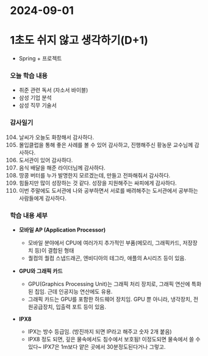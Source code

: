 # 2024-09-01

# 1초도 쉬지 않고 생각하기(D+1)
-  Spring + 프로젝트

### 오늘 학습 내용
- 취준 관련 독서 (자소서 바이블)
- 삼성 기업 분석
- 삼성 직무 기술서



### 감사일기
104. 날씨가 오늘도 화창해서 감사하다.
105. 몰입클럽을 통해 좋은 사례를 볼 수 있어 감사하고, 진행해주신 황농문 교수님께 감사하다.
106. 도서관이 있어 감사하다.
107. 음식 배달을 해준 라이더님께 감사하다.
108. 땅콩 버터를 누가 발명한지 모르겠는데, 만들고 전파해줘서 감사하다.
109. 힘들지만 많이 성장하는 것 같다. 성장을 지원해주는 싸피에게 감사하다.
110. 이번 주말에도 도서관에 나와 공부하면서 서로를 배려해주는 도서관에서 공부하는 사람들에게 감사하다.

    

### 학습 내용 세부
- **모바일 AP (Application Processor)**
    - 모바일 분야에서 CPU에 여러가지 추가적인 부품(메모리, 그래픽카드, 저장장치 등)이 결합된 형태
    - 퀄컴의 퀄컴 스냅드래곤, 엔비디아의 테그라, 애플의 A시리즈 등이 있음.
    
- **GPU와 그래픽 카드**
    - GPU(Graphics Processing Unit)는 그래픽 처리 장치로, 그래픽 연산에 특화된 칩임. 근데 인공지능 연산에도 유용.
    - 그래픽 카드는 GPU를 포함한 하드웨어 장치임. GPU 뿐 아니라, 냉각장치, 전원공급장치, 입출력 포트 등이 있음.
- **IPX8**
    - IPX는 방수 등급임. (방진까지 되면 IP라고 해주고 숫자 2개 붙음)
    - IPX8 정도 되면, 깊은 물속에서도 침수에서 보호됨! 이정도되면 물속에서 쓸 수있다~ IPX7은 1m보다 얕은 곳에서 30분정도된다거나 그렇고.